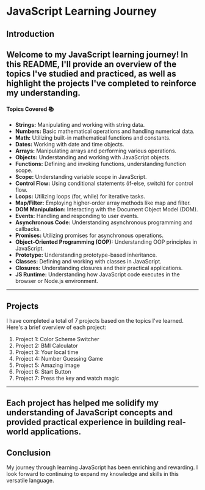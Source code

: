 # JavaScript Learning Journey

## Introduction
Welcome to my JavaScript learning journey! In this README, I'll provide an overview of the topics I've studied and practiced, as well as highlight the projects I've completed to reinforce my understanding.
---
#### Topics Covered 📚
- **Strings:** Manipulating and working with string data.
- **Numbers:** Basic mathematical operations and handling numerical data.
- **Math:** Utilizing built-in mathematical functions and constants.
- **Dates:** Working with date and time objects.
- **Arrays:** Manipulating arrays and performing various operations.
- **Objects:** Understanding and working with JavaScript objects.
- **Functions:** Defining and invoking functions, understanding function scope.
- **Scope:** Understanding variable scope in JavaScript.
- **Control Flow:** Using conditional statements (if-else, switch) for control flow.
- **Loops:** Utilizing loops (for, while) for iterative tasks.
- **Map/Filter:** Employing higher-order array methods like map and filter.
- **DOM Manipulation:** Interacting with the Document Object Model (DOM).
- **Events:** Handling and responding to user events.
- **Asynchronous Code:** Understanding asynchronous programming and callbacks.
- **Promises:** Utilizing promises for asynchronous operations.
- **Object-Oriented Programming (OOP):** Understanding OOP principles in JavaScript.
- **Prototype:** Understanding prototype-based inheritance.
- **Classes:** Defining and working with classes in JavaScript.
- **Closures:** Understanding closures and their practical applications.
- **JS Runtime:** Understanding how JavaScript code executes in the browser or Node.js environment.
---
## Projects
I have completed a total of 7 projects based on the topics I've learned. Here's a brief overview of each project:
1. Project 1: Color Scheme Switcher
2. Project 2: BMI Calculator
3. Project 3: Your local time
4. Project 4: Number Guessing Game
5. Project 5: Amazing image
6. Project 6: Start Button
7. Project 7: Press the key and watch magic
---
Each project has helped me solidify my understanding of JavaScript concepts and provided practical experience in building real-world applications.
---
## Conclusion
My journey through learning JavaScript has been enriching and rewarding. I look forward to continuing to expand my knowledge and skills in this versatile language.

